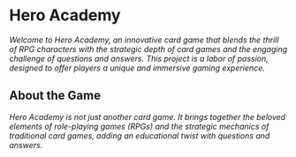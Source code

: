 # Hero Academy
*Welcome to Hero Academy, an innovative card game that blends the thrill of RPG characters with the strategic depth of card games and the engaging challenge of questions and answers. This project is a labor of passion, designed to offer players a unique and immersive gaming experience.*

## About the Game
*Hero Academy is not just another card game. It brings together the beloved elements of role-playing games (RPGs) and the strategic mechanics of traditional card games, adding an educational twist with questions and answers.*
